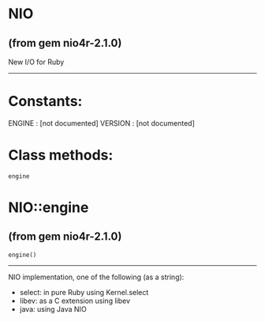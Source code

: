 # NIO

(from gem nio4r-2.1.0)
---



New I/O for Ruby




---
# Constants:

ENGINE
:   [not documented]
VERSION
:   [not documented]


# Class methods:

    engine

# NIO::engine

(from gem nio4r-2.1.0)
---
    engine()

---

NIO implementation, one of the following (as a string):
*   select: in pure Ruby using Kernel.select
*   libev: as a C extension using libev
*   java: using Java NIO




